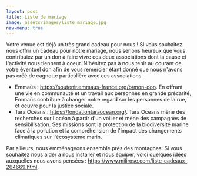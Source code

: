 ```yaml
---
layout: post
title: Liste de mariage
image: assets/images/liste_mariage.jpg
nav-menu: true
---
```


Votre venue est déjà un très grand cadeau pour nous ! Si vous souhaitez nous offrir un cadeau pour notre mariage, nous serions heureux que vous contribuiez par un don à faire vivre ces deux associations dont la cause et l'activité nous tiennent à coeur. N'hésitez pas à nous tenir au courant de votre éventuel don afin de vous remercier étant donné que nous n'avons pas créé de cagnotte particulière avec ces associations.
- Emmaüs : <a href="https://soutenir.emmaus-france.org/b/mon-don">https://soutenir.emmaus-france.org/b/mon-don</a>. En offrant une vie en communauté et un travail aux personnes en grande précarité, Emmaüs contribue à changer notre regard sur les personnes de la rue, et oeuvre pour la justice sociale.
- Tara Oceans : <a href="https://fondationtaraocean.org/">https://fondationtaraocean.org/</a>. Tara Oceans mène des recherches sur l'océan à partir d'un voilier et mène des campagnes de sensibilisation. Ses missions sont la protection de la biodiversité marine face à la pollution et la compréhension de l'impact des changements climatiques sur l'écosystème marin.

Par ailleurs, nous emménageons ensemble près des montagnes. Si vous souhaitez nous aider à nous installer et nous équiper, voici quelques idées auxquelles nous avons pensées : <a href="https://www.milirose.com/liste-cadeaux-264669.html">https://www.milirose.com/liste-cadeaux-264669.html</a>.
